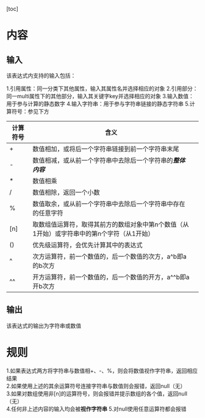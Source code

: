 [toc]

# 内容

## 输入

该表达式内支持的输入包括：

1.引用属性：同一分类下其他属性，输入其属性名并选择相应的对象
2.引用部分：同一multi属性下的其他部分，输入其关键字key并选择相应的对象
3.输入数值：用于参与计算的静态数字
4.输入字符串：用于参与字符串链接的静态字符串
5.计算符号：参见下方

| 计算符号 | 含义                                                         |      |
| -------- | ------------------------------------------------------------ | ---- |
| +        | 数值相加，或将后一个字符串链接到前一个字符串末尾             |      |
| -        | 数值相减，或从前一个字符串中去除后一个字符串的***整体内容*** |      |
| *        | 数值相乘                                                     |      |
| /        | 数值相除，返回一个小数                                       |      |
| %        | 数值取余，或从前一个字符串中去除后一个字符串中存在的任意字符 |      |
| [n]      | 取数组值运算符，取得其前方的数组对象中第n个数值（从1开始）或字符串中的第n个字符（从1开始） |      |
| ()       | 优先级运算符，会优先计算其中的表达式                         |      |
| ^        | 次方运算符，前一个数值的，后一个数值的次方，a^b即a的b次方    |      |
| ^^       | 开方运算符，前一个数值的，后一个数值的开方，a^^b即a开b次方   |      |

## 输出

该表达式的输出为字符串或数值  

# 规则

1.如果表达式两方将字符串与数值相+、-、%，则会将数值视作字符串，返回相应结果  
2.如果使用上述的其余运算符号连接字符串与数值则会报错，返回null（无）  
3.如果对数组使用非[n]的运算符号，则会报错并提示数组的各个值，返回null（无）  
4.任何非上述内容的输入均会被**视作字符串**
5.对null使用任意运算符都会报错